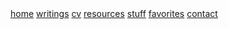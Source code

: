 <div class="navbar">
  <a href="/">home</a>
  <a href="/writing/">writings</a>
  <a href="/work/">cv</a>
  <a href="/cool-links/">resources</a>
  <a href="/stuff/">stuff</a>
  <a href="/favorites/">favorites</a>
  <a href="/contact/">contact</a>
  <!--<a class="newlink" href="/recipes/">recipes</a> -->
</div>
